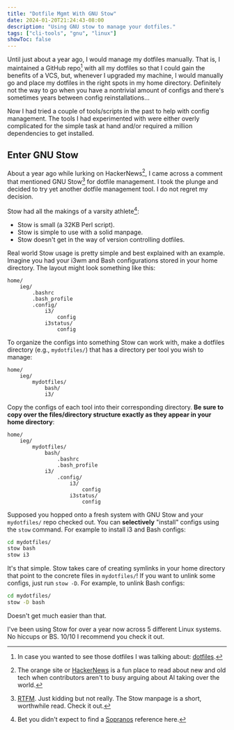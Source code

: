 ```yaml
---
title: "Dotfile Mgmt With GNU Stow"
date: 2024-01-20T21:24:43-08:00
description: "Using GNU stow to manage your dotfiles."
tags: ["cli-tools", "gnu", "linux"]
showToc: false
---
```


Until just about a year ago, I would manage my dotfiles manually. That is, I
maintained a GitHub repo[^1] with all my dotfiles so that I could gain the
benefits of a VCS, but, whenever I upgraded my machine, I would manually go and
place my dotfiles in the right spots in my home directory. Definitely not the
way to go when you have a nontrivial amount of configs and there's sometimes
years between config reinstallations...

Now I had tried a couple of tools/scripts in the past to help with config
management. The tools I had experimented with were either overly complicated for
the simple task at hand and/or required a million dependencies to get installed.

## Enter GNU Stow

About a year ago while lurking on HackerNews[^2], I came across a comment that
mentioned GNU Stow[^3] for dotfile management. I took the plunge and decided to
try yet another dotfile management tool. I do not regret my decision.

Stow had all the makings of a varsity athlete[^4]:

* Stow is small (a 32KB Perl script).
* Stow is simple to use with a solid manpage.
* Stow doesn't get in the way of version controlling dotfiles.

Real world Stow usage is pretty simple and best explained with an example.
Imagine you had your i3wm and Bash configurations stored in your home
directory. The layout might look something like this:

```text
home/
    ieg/
        .bashrc
        .bash_profile
        .config/
            i3/
                config
            i3status/
                config
```

To organize the configs into something Stow can work with, make a dotfiles
directory (e.g., `mydotfiles/`) that has a directory per tool you wish to
manage:

```text
home/
    ieg/
        mydotfiles/
            bash/
            i3/ 
```

Copy the configs of each tool into their corresponding directory. **Be sure to
copy over the files/directory structure exactly as they appear in your home
directory**:

```text
home/
    ieg/
        mydotfiles/
            bash/
                .bashrc
                .bash_profile
            i3/ 
                .config/
                    i3/
                        config
                    i3status/
                        config
```

Supposed you hopped onto a fresh system with GNU Stow and your `mydotfiles/`
repo checked out. You can **selectively** "install" configs using the `stow`
command. For example to install i3 and Bash configs:

```bash
cd mydotfiles/
stow bash
stow i3
```

It's that simple. Stow takes care of creating symlinks in your home directory
that point to the concrete files in `mydotfiles/`! If you want to unlink some
configs, just run `stow -D`. For example, to unlink Bash configs:

```bash
cd mydotfiles/
stow -D bash
```

Doesn't get much easier than that. 

I've been using Stow for over a year now across 5 different Linux systems. No
hiccups or BS. 10/10 I recommend you check it out.

[1]: https://github.com/ivan-guerra/dotfiles
[2]: https://news.ycombinator.com/
[3]: https://linux.die.net/man/8/stow
[4]: https://www.youtube.com/watch?v=-fjztq3SwW4

[^1]: In case you wanted to see those dotfiles I was talking about:
    [dotfiles][1].
[^2]: The orange site or [HackerNews][2] is a fun place to read about new and
    old tech when contributors aren't to busy arguing about AI taking over the
    world.
[^3]: [RTFM][3]. Just kidding but not really. The Stow manpage is a short,
    worthwhile read. Check it out.
[^4]: Bet you didn't expect to find a [Sopranos][4] reference here.
